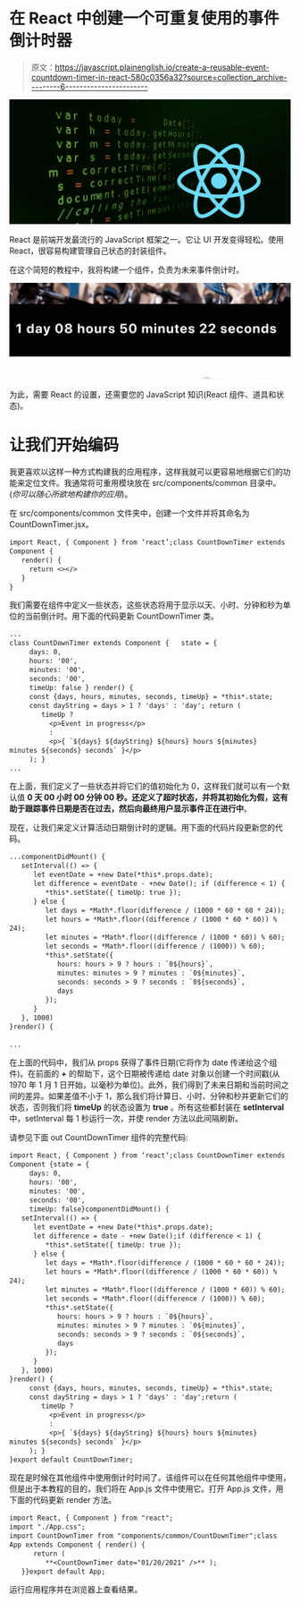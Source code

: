 # 在 React 中创建一个可重复使用的事件倒计时器

> 原文：<https://javascript.plainenglish.io/create-a-reusable-event-countdown-timer-in-react-580c0356a32?source=collection_archive---------6----------------------->

![](img/b1cbf83a0352b6af5798ee5313cae5e3.png)

React 是前端开发最流行的 JavaScript 框架之一。它让 UI 开发变得轻松。使用 React，很容易构建管理自己状态的封装组件。

在这个简短的教程中，我将构建一个组件，负责为未来事件倒计时。

![](img/a9a175f15dfdd0cc8d34eab56074c2c8.png)

为此，需要 React 的设置，还需要您的 JavaScript 知识(React 组件、道具和状态)。

# **让我们开始编码**

我更喜欢以这样一种方式构建我的应用程序，这样我就可以更容易地根据它们的功能来定位文件。我通常将可重用模块放在 src/components/common 目录中。(*你可以随心所欲地构建你的应用*)。

在 src/components/common 文件夹中，创建一个文件并将其命名为 CountDownTimer.jsx。

```
import React, { Component } from ‘react’;class CountDownTimer extends Component {
   render() {
     return <></>
   }
}
```

我们需要在组件中定义一些状态，这些状态将用于显示以天、小时、分钟和秒为单位的当前倒计时。用下面的代码更新 CountDownTimer 类。

```
...
class CountDownTimer extends Component {   state = {
     days: 0,
     hours: '00',
     minutes: '00',
     seconds: '00',
     timeUp: false } render() {
     const {days, hours, minutes, seconds, timeUp} = *this*.state;
     const dayString = days > 1 ? 'days' : 'day'; return (
        timeUp ?
          <p>Event in progress</p> 
          :
          <p>{ `${days} ${dayString} ${hours} hours ${minutes}  minutes ${seconds} seconds` }</p>
     ); }
...
```

在上面，我们定义了一些状态并将它们的值初始化为 0，这样我们就可以有一个默认值 **0 天 00 小时 00 分钟 00 秒。**还定义了超时状态，并将其初始化为**假，**这有助于跟踪事件日期是否在过去，然后向最终用户显示**事件正在进行中**。

现在，让我们来定义计算活动日期倒计时的逻辑。用下面的代码片段更新您的代码。

```
...componentDidMount() {
   setInterval(() => {
      let eventDate = +new Date(*this*.props.date);
      let difference = eventDate - +new Date(); if (difference < 1) {
         *this*.setState({ timeUp: true });
      } else {
         let days = *Math*.floor(difference / (1000 * 60 * 60 * 24));
         let hours = *Math*.floor((difference / (1000 * 60 * 60)) % 24);
         let minutes = *Math*.floor((difference / (1000 * 60)) % 60);
         let seconds = *Math*.floor((difference / (1000)) % 60);
         *this*.setState({
            hours: hours > 9 ? hours : `0${hours}`,
            minutes: minutes > 9 ? minutes : `0${minutes}`,
            seconds: seconds > 9 ? seconds : `0${seconds}`,
            days
         });
      }
   }, 1000)
}render() {

...
```

在上面的代码中，我们从 props 获得了事件日期(它将作为 date 传递给这个组件)。在前面的 **+** 的帮助下，这个日期被传递给 date 对象以创建一个时间戳(从 1970 年 1 月 1 日开始，以毫秒为单位)。此外，我们得到了未来日期和当前时间之间的差异。如果差值不小于 1，那么我们将计算日、小时、分钟和秒并更新它们的状态，否则我们将 **timeUp** 的状态设置为 **true** 。所有这些都封装在 **setInterval** 中，setInterval 每 1 秒运行一次，并使 render 方法以此间隔刷新。

请参见下面 out CountDownTimer 组件的完整代码:

```
import React, { Component } from ‘react’;class CountDownTimer extends Component {state = {
     days: 0,
     hours: '00',
     minutes: '00',
     seconds: '00',
     timeUp: false}componentDidMount() {
   setInterval(() => {
      let eventDate = +new Date(*this*.props.date);
      let difference = date - +new Date();if (difference < 1) {
         *this*.setState({ timeUp: true });
      } else {
         let days = *Math*.floor(difference / (1000 * 60 * 60 * 24));
         let hours = *Math*.floor((difference / (1000 * 60 * 60)) % 24);
         let minutes = *Math*.floor((difference / (1000 * 60)) % 60);
         let seconds = *Math*.floor((difference / (1000)) % 60);
         *this*.setState({
            hours: hours > 9 ? hours : `0${hours}`,
            minutes: minutes > 9 ? minutes : `0${minutes}`,
            seconds: seconds > 9 ? seconds : `0${seconds}`,
            days
         });
      }
   }, 1000)
}render() {
     const {days, hours, minutes, seconds, timeUp} = *this*.state;
     const dayString = days > 1 ? 'days' : 'day';return (
        timeUp ?
          <p>Event in progress</p> 
          :
          <p>{ `${days} ${dayString} ${hours} hours ${minutes}  minutes ${seconds} seconds` }</p>
     ); }
}export default CountDownTimer;
```

现在是时候在其他组件中使用倒计时时间了。该组件可以在任何其他组件中使用，但是出于本教程的目的，我们将在 App.js 文件中使用它。打开 App.js 文件，用下面的代码更新 render 方法。

```
import React, { Component } from "react";
import "./App.css";
import CountDownTimer from "components/common/CountDownTimer";class App extends Component { render() {
      return (
         **<CountDownTimer date="01/20/2021" />** );
   }}export default App;
```

运行应用程序并在浏览器上查看结果。
